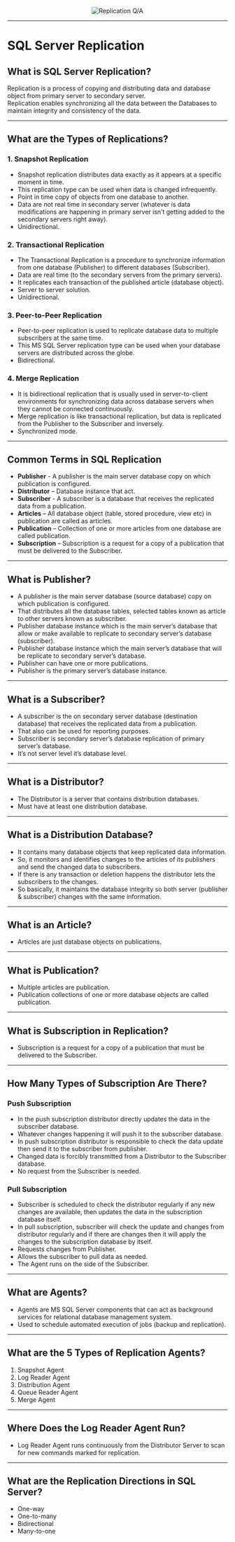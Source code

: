 

<p align="center">
  <img src="assets/replication.gif" alt="Replication Q/A" />
</p>

---

# SQL Server Replication

## What is SQL Server Replication?
Replication is a process of copying and distributing data and database object from primary server to secondary server.  
Replication enables synchronizing all the data between the Databases to maintain integrity and consistency of the data.

---

## What are the Types of Replications?

### 1. Snapshot Replication
- Snapshot replication distributes data exactly as it appears at a specific moment in time.
- This replication type can be used when data is changed infrequently.
- Point in time copy of objects from one database to another.
- Data are not real time in secondary server (whatever is data modifications are happening in primary server isn’t getting added to the secondary servers right away).
- Unidirectional.

### 2. Transactional Replication
- The Transactional Replication is a procedure to synchronize information from one database (Publisher) to different databases (Subscriber).
- Data are real time (to the secondary servers from the primary servers).
- It replicates each transaction of the published article (database object).
- Server to server solution.
- Unidirectional.

### 3. Peer-to-Peer Replication
- Peer-to-peer replication is used to replicate database data to multiple subscribers at the same time.
- This MS SQL Server replication type can be used when your database servers are distributed across the globe.
- Bidirectional.

### 4. Merge Replication
- It is bidirectional replication that is usually used in server-to-client environments for synchronizing data across database servers when they cannot be connected continuously.
- Merge replication is like transactional replication, but data is replicated from the Publisher to the Subscriber and inversely.
- Synchronized mode.

---

## Common Terms in SQL Replication

- **Publisher** - A publisher is the main server database copy on which publication is configured.
- **Distributor** – Database instance that act.
- **Subscriber** - A subscriber is a database that receives the replicated data from a publication.
- **Articles** – All database object (table, stored procedure, view etc) in publication are called as articles.
- **Publication** – Collection of one or more articles from one database are called publication.
- **Subscription** – Subscription is a request for a copy of a publication that must be delivered to the Subscriber.

---

## What is Publisher?
- A publisher is the main server database (source database) copy on which publication is configured.
- That distributes all the database tables, selected tables known as article to other servers known as subscriber.
- Publisher database instance which is the main server’s database that allow or make available to replicate to secondary server’s database (subscriber).
- Publisher database instance which the main server’s database that will be replicate to secondary server’s database.
- Publisher can have one or more publications.
- Publisher is the primary server’s database instance.

---

## What is a Subscriber?
- A subscriber is the on secondary server database (destination database) that receives the replicated data from a publication.
- That also can be used for reporting purposes.
- Subscriber is secondary server’s database replication of primary server’s database.
- It’s not server level it’s database level.

---

## What is a Distributor?
- The Distributor is a server that contains distribution databases.
- Must have at least one distribution database.

---

## What is a Distribution Database?
- It contains many database objects that keep replicated data information.
- So, it monitors and identifies changes to the articles of its publishers and send the changed data to subscribers.
- If there is any transaction or deletion happens the distributor lets the subscribers to the changes.
- So basically, it maintains the database integrity so both server (publisher & subscriber) changes with the same information.

---

## What is an Article?
- Articles are just database objects on publications.

---

## What is Publication?
- Multiple articles are publication.
- Publication collections of one or more database objects are called publication.

---

## What is Subscription in Replication?
- Subscription is a request for a copy of a publication that must be delivered to the Subscriber.

---

## How Many Types of Subscription Are There?

### Push Subscription
- In the push subscription distributor directly updates the data in the subscriber database.
- Whatever changes happening it will push it to the subscriber database.
- In push subscription distributor is responsible to check the data update then send it to the subscriber from publisher.
- Changed data is forcibly transmitted from a Distributor to the Subscriber database.
- No request from the Subscriber is needed.

### Pull Subscription
- Subscriber is scheduled to check the distributor regularly if any new changes are available, then updates the data in the subscription database itself.
- In pull subscription, subscriber will check the update and changes from distributor regularly and if there are changes then it will apply the changes to the subscription database by itself.
- Requests changes from Publisher.
- Allows the subscriber to pull data as needed.
- The Agent runs on the side of the Subscriber.

---

## What are Agents?
- Agents are MS SQL Server components that can act as background services for relational database management system.
- Used to schedule automated execution of jobs (backup and replication).

---

## What are the 5 Types of Replication Agents?
1. Snapshot Agent  
2. Log Reader Agent  
3. Distribution Agent  
4. Queue Reader Agent  
5. Merge Agent

---

## Where Does the Log Reader Agent Run?
- Log Reader Agent runs continuously from the Distributor Server to scan for new commands marked for replication.

---

## What are the Replication Directions in SQL Server?
- One-way  
- One-to-many  
- Bidirectional  
- Many-to-one
